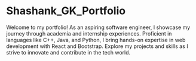 ﻿# Shashank_GK_Portfolio
Welcome to my portfolio! As an aspiring software engineer, I showcase my journey through academia and internship experiences. Proficient in languages like C++, Java, and Python, I bring hands-on expertise in web development with React and Bootstrap. Explore my projects and skills as I strive to innovate and contribute in the tech world.
